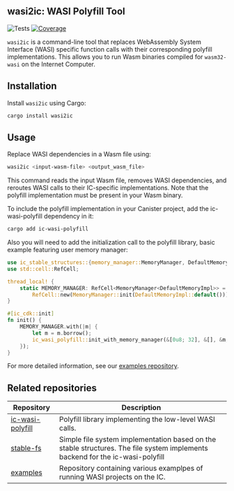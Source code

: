 


## wasi2ic: WASI Polyfill Tool

![Tests](https://github.com/wasm-forge/wasi2ic/actions/workflows/rust.yml/badge.svg?event=push)
[![Coverage](https://codecov.io/gh/wasm-forge/wasi2ic/graph/badge.svg?token=XE48Z6JSYS)](https://codecov.io/gh/wasm-forge/wasi2ic)

`wasi2ic` is a command-line tool that replaces WebAssembly System Interface (WASI) specific function calls with their 
corresponding polyfill implementations. This allows you to run Wasm binaries compiled for `wasm32-wasi` on the Internet 
Computer.

## Installation

Install `wasi2ic` using Cargo:

```bash
cargo install wasi2ic
```

## Usage

Replace WASI dependencies in a Wasm file using:

```bash
wasi2ic <input-wasm-file> <output_wasm_file>
```

This command reads the input Wasm file, removes WASI dependencies, and reroutes WASI calls to their IC-specific 
implementations. Note that the polyfill implementation must be present in your Wasm binary.

To include the polyfill implementation in your Canister project, add the ic-wasi-polyfill dependency in it:
```bash
cargo add ic-wasi-polyfill
```

Also you will need to add the initialization call to the polyfill library, basic example featuring user memory manager:

```rust
use ic_stable_structures::{memory_manager::MemoryManager, DefaultMemoryImpl};
use std::cell::RefCell;

thread_local! {
    static MEMORY_MANAGER: RefCell<MemoryManager<DefaultMemoryImpl>> =
        RefCell::new(MemoryManager::init(DefaultMemoryImpl::default()));
}

#[ic_cdk::init]
fn init() {
    MEMORY_MANAGER.with(|m| {
        let m = m.borrow();
        ic_wasi_polyfill::init_with_memory_manager(&[0u8; 32], &[], &m, 200..210);
    });
}
```


For more detailed information, see our [examples repository](https://github.com/wasm-forge/examples).


## Related repositories


| Repository                                    |  Description                  | 
| --------------------------------------------- | ----------------------------- |
| [ic-wasi-polyfill](https://github.com/wasm-forge/ic-wasi-polyfill) | Polyfill library implementing the low-level WASI calls. |
| [stable-fs](https://github.com/wasm-forge/stable-fs) | Simple file system implementation based on the stable structures. The file system implements backend for the ic-wasi-polyfill |
| [examples](https://github.com/wasm-forge/examples) | Repository containing various examplpes of running WASI projects on the IC. |
